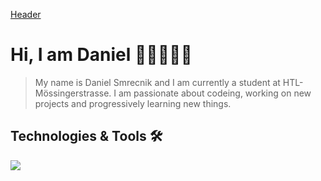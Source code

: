 [Header](https://github.com/DanielSmrecnik/DanielSmrecnik/blob/main/images/Github%20Banner.jpg "Header")
# Hi, I am Daniel 👋🏻🧑🏻‍💻

> My name is Daniel Smrecnik and I am currently a student at HTL-Mössingerstrasse. I am passionate about codeing, working on 
new projects and progressively learning new things. 

## Technologies & Tools 🛠

![](https://img.shields.io/badge/Code-JavaScript-informational?style=flat&logo=javascript&logoColor=white&color=0099ff)
